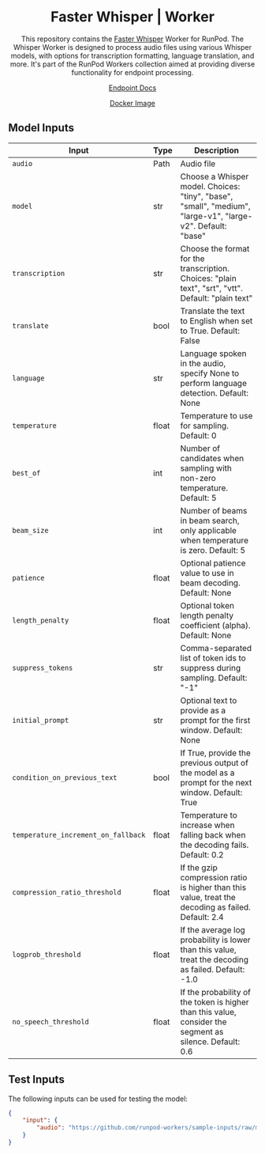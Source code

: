 <div align="center">

<h1>Faster Whisper | Worker</h1>

This repository contains the [Faster Whisper](https://github.com/guillaumekln/faster-whisper) Worker for RunPod. The Whisper Worker is designed to process audio files using various Whisper models, with options for transcription formatting, language translation, and more. It's part of the RunPod Workers collection aimed at providing diverse functionality for endpoint processing.

[Endpoint Docs](https://docs.runpod.io/reference/faster-whisper)

[Docker Image](https://hub.docker.com/r/runpod/ai-api-faster-whisper)

</div>

## Model Inputs

| Input                               | Type  | Description                                                                                                 |
|-------------------------------------|-------|-------------------------------------------------------------------------------------------------------------|
| `audio`                             | Path  | Audio file                                                                                                  |
| `model`                             | str   | Choose a Whisper model. Choices: "tiny", "base", "small", "medium", "large-v1", "large-v2". Default: "base" |
| `transcription`                     | str   | Choose the format for the transcription. Choices: "plain text", "srt", "vtt". Default: "plain text"         |
| `translate`                         | bool  | Translate the text to English when set to True. Default: False                                              |
| `language`                          | str   | Language spoken in the audio, specify None to perform language detection. Default: None                     |
| `temperature`                       | float | Temperature to use for sampling. Default: 0                                                                 |
| `best_of`                           | int   | Number of candidates when sampling with non-zero temperature. Default: 5                                    |
| `beam_size`                         | int   | Number of beams in beam search, only applicable when temperature is zero. Default: 5                        |
| `patience`                          | float | Optional patience value to use in beam decoding. Default: None                                              |
| `length_penalty`                    | float | Optional token length penalty coefficient (alpha). Default: None                                            |
| `suppress_tokens`                   | str   | Comma-separated list of token ids to suppress during sampling. Default: "-1"                                |
| `initial_prompt`                    | str   | Optional text to provide as a prompt for the first window. Default: None                                    |
| `condition_on_previous_text`        | bool  | If True, provide the previous output of the model as a prompt for the next window. Default: True            |
| `temperature_increment_on_fallback` | float | Temperature to increase when falling back when the decoding fails. Default: 0.2                             |
| `compression_ratio_threshold`       | float | If the gzip compression ratio is higher than this value, treat the decoding as failed. Default: 2.4         |
| `logprob_threshold`                 | float | If the average log probability is lower than this value, treat the decoding as failed. Default: -1.0        |
| `no_speech_threshold`               | float | If the probability of the token is higher than this value, consider the segment as silence. Default: 0.6    |

## Test Inputs

The following inputs can be used for testing the model:

```json
{
    "input": {
        "audio": "https://github.com/runpod-workers/sample-inputs/raw/main/audio/gettysburg.wav"
    }
}
```
